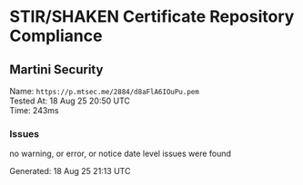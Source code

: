 # STIR/SHAKEN Certificate Repository Compliance

## Martini Security

Name: `https://p.mtsec.me/2884/d8aFlA6IOuPu.pem`\
Tested At: 18 Aug 25 20:50 UTC\
Time: 243ms

### Issues

no warning, or error, or notice date level issues were found

Generated: 18 Aug 25 21:13 UTC